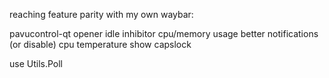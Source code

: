 reaching feature parity with my own waybar:

pavucontrol-qt opener
idle inhibitor
cpu/memory usage
better notifications (or disable)
cpu temperature
show capslock

use Utils.Poll
